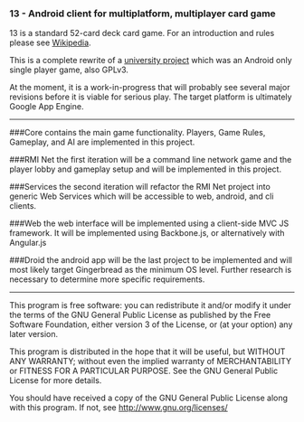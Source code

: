 ### 13 - Android client for multiplatform, multiplayer card game
13 is a standard 52-card deck card game. For an introduction and rules please see [Wikipedia](http://en.wikipedia.org/wiki/Tien_len).

This is a complete rewrite of a [university project](https://bitbucket.org/xstherrera1987/13-from-cecs343)
which was an Android only single player game, also GPLv3.

At the moment, it is a work-in-progress that will probably see several major revisions before it is viable for serious play.  The target platform is ultimately Google App Engine.

----------------------

###Core 
contains the main game functionality.  Players, Game Rules, Gameplay, and AI
are implemented in this project.

###RMI Net
the first iteration will be a command line network game and the player lobby and gameplay setup and will be implemented in this project.

###Services
the second iteration will refactor the RMI Net project into generic Web Services which will be accessible to web, android, and cli clients.

###Web
the web interface will be implemented using a client-side MVC JS framework. It will be implemented using Backbone.js, or alternatively with Angular.js

###Droid
the android app will be the last project to be implemented and will most likely target Gingerbread as the minimum OS level.  Further research is necessary to determine more specific requirements.

----------------------

This program is free software: you can redistribute it and/or modify
it under the terms of the GNU General Public License as published by
the Free Software Foundation, either version 3 of the License, or
(at your option) any later version.

This program is distributed in the hope that it will be useful,
but WITHOUT ANY WARRANTY; without even the implied warranty of
MERCHANTABILITY or FITNESS FOR A PARTICULAR PURPOSE.  See the
GNU General Public License for more details.

You should have received a copy of the GNU General Public License
along with this program.  If not, see <http://www.gnu.org/licenses/>
